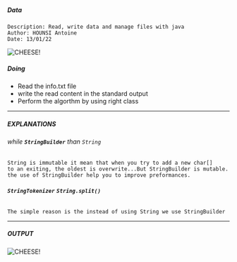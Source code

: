##### Data
    Description: Read, write data and manage files with java
    Author: HOUNSI Antoine
    Date: 13/01/22
![CHEESE!](/home/totorino/Bureau/javaProjects/data/images/Reading-and-Writing.png)
##### **Doing**
- Read the info.txt file
- write the read content in the standard output
- Perform the algorthm by using right class

---
##### **EXPLANATIONS**
###### while **_`StringBuilder`_** than `String`
    String is immutable it mean that when you try to add a new char[]
    to an exiting, the oldest is overwrite...But StringBuilder is mutable.
    the use of StringBuilder help you to improve preformances.

######  **_`StringTokenizer`_** **_`String.split()`_**
    The simple reason is the instead of using String we use StringBuilder

---
##### **OUTPUT**

![CHEESE!](/home/totorino/Bureau/javaProjects/data/images/taf.png)
